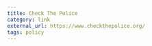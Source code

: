 ```yaml
---
title: Check The Police
category: link
external_url: https://www.checkthepolice.org/
tags: policy
---
```

